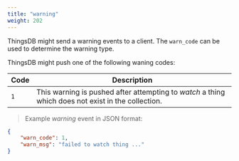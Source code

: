 ```yaml
---
title: "warning"
weight: 202
---
```


ThingsDB might send a warning events to a client. The `warn_code` can be used
to determine the warning type.

ThingsDB might push one of the following waning codes:

Code | Description
---- | -----------
`1` | This warning is pushed after attempting to *watch* a thing which does not exist in the collection. 


> Example *warning* event in JSON format:

```json
{
    "warn_code": 1,
    "warn_msg": "failed to watch thing ..."
}
```

